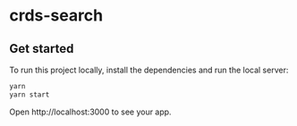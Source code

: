 # crds-search
## Get started

To run this project locally, install the dependencies and run the local server:

```sh
yarn
yarn start
```

Open http://localhost:3000 to see your app.
